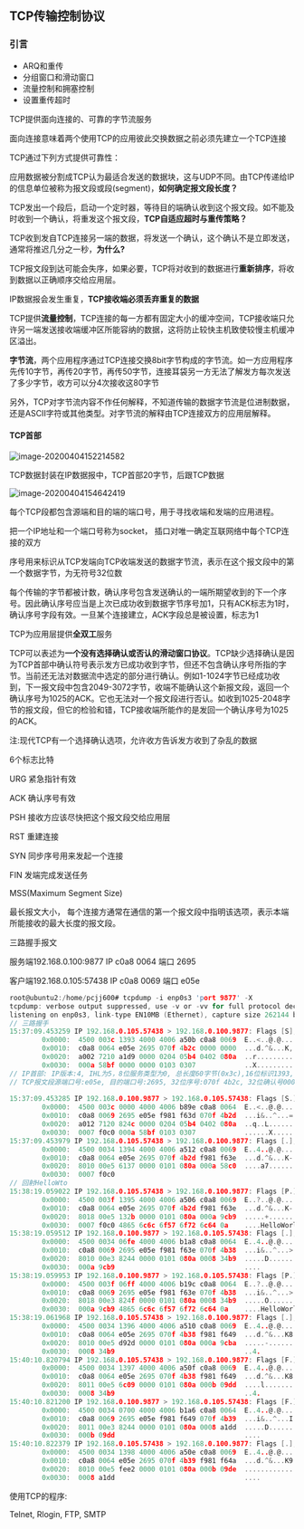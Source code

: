  ## TCP传输控制协议

### 引言

* ARQ和重传
* 分组窗口和滑动窗口
* 流量控制和拥塞控制
* 设置重传超时



TCP提供面向连接的、可靠的字节流服务

面向连接意味着两个使用TCP的应用彼此交换数据之前必须先建立一个TCP连接

TCP通过下列方式提供可靠性：

应用数据被分割成TCP认为最适合发送的数据块，这与UDP不同。由TCP传递给IP的信息单位被称为报文段或段(segment)，**如何确定报文段长度？**

TCP发出一个段后，启动一个定时器，等待目的端确认收到这个报文段。如不能及时收到一个确认，将重发这个报文段，**TCP自适应超时与重传策略？**

TCP收到发自TCP连接另一端的数据，将发送一个确认，这个确认不是立即发送，通常将推迟几分之一秒，**为什么?**

TCP报文段到达可能会失序，如果必要，TCP将对收到的数据进行**重新排序**，将收到数据以正确顺序交给应用层。

IP数据报会发生重复，**TCP接收端必须丢弃重复的数据**

TCP提供**流量控制**，TCP连接的每一方都有固定大小的缓冲空间，TCP接收端只允许另一端发送接收端缓冲区所能容纳的数据，这将防止较快主机致使较慢主机缓冲区溢出。

**字节流**，两个应用程序通过TCP连接交换8bit字节构成的字节流。如一方应用程序先传10字节，再传20字节，再传50字节，连接耳袋另一方无法了解发方每次发送了多少字节，收方可以分4次接收这80字节

另外，TCP对字节流内容不作任何解释，不知道传输的数据字节流是位进制数据，还是ASCII字符或其他类型。对字节流的解释由TCP连接双方的应用层解释。

#### TCP首部

![image-20200404152214582](C:\Users\pc\AppData\Roaming\Typora\typora-user-images\image-20200404152214582.png)

TCP数据封装在IP数据报中，TCP首部20字节，后跟TCP数据

![image-20200404154642419](C:\Users\pc\AppData\Roaming\Typora\typora-user-images\image-20200404154642419.png)

每个TCP段都包含源端和目的端的端口号，用于寻找收端和发端的应用进程。

把一个IP地址和一个端口号称为socket， 插口对唯一确定互联网络中每个TCP连接的双方

序号用来标识从TCP发端向TCP收端发送的数据字节流，表示在这个报文段中的第一个数据字节，为无符号32位数

每个传输的字节都被计数，确认序号包含发送确认的一端所期望收到的下一个序号。因此确认序号应当是上次已成功收到数据字节序号加1，只有ACK标志为1时，确认序号字段有效。一旦某个连接建立，ACK字段总是被设置，标志为1

TCP为应用层提供**全双工**服务

TCP可以表述为**一个没有选择确认或否认的滑动窗口协议**。TCP缺少选择确认是因为TCP首部中确认符号表示发方已成功收到字节，但还不包含确认序号所指的字节。当前还无法对数据流中选定的部分进行确认。例如1-1024字节已经成功收到，下一报文段中包含2049-3072字节，收端不能确认这个新报文段，返回一个确认序号为1025的ACK。它也无法对一个报文段进行否认。如收到1025-2048字节的报文段，但它的检验和错，TCP接收端所能作的是发回一个确认序号为1025的ACK。

注:现代TCP有一个选择确认选项，允许收方告诉发方收到了杂乱的数据



6个标志比特

URG 紧急指针有效

ACK 确认序号有效

PSH 接收方应该尽快把这个报文段交给应用层

RST 重建连接

SYN 同步序号用来发起一个连接

FIN 发端完成发送任务

MSS(Maximum Segment Size)

最长报文大小， 每个连接方通常在通信的第一个报文段中指明该选项，表示本端所能接收的最大长度的报文段。



三路握手报文

服务端192.168.0.100:9877  IP c0a8 0064 端口 2695

客户端192.168.0.105:57438 IP c0a8 0069 端口 e05e

```C
root@ubuntu2:/home/pcjj600# tcpdump -i enp0s3 'port 9877' -X
tcpdump: verbose output suppressed, use -v or -vv for full protocol decode
listening on enp0s3, link-type EN10MB (Ethernet), capture size 262144 bytes
// 三路握手
15:37:09.453259 IP 192.168.0.105.57438 > 192.168.0.100.9877: Flags [S], seq 118442796, win 29200, o, length 0
        0x0000:  4500 003c 1393 4000 4006 a50b c0a8 0069  E..<..@.@......i
        0x0010:  c0a8 0064 e05e 2695 070f 4b2c 0000 0000  ...d.^&...K,....
        0x0020:  a002 7210 a1d9 0000 0204 05b4 0402 080a  ..r.............
        0x0030:  000a 58bf 0000 0000 0103 0307            ..X.........
// IP首部: IP版本:4, IHL为5，8位服务类型为0, 总长度60字节(0x3c),16位标识1393, 3位标识0x10,13位片偏移0, TTL为0x40(64),8位协议0x06, 16位校验和a50b, 源IP地址c0a8 0069,目的IP地址c0a8 0064 
// TCP报文段源端口号:e05e, 目的端口号:2695, 32位序号:070f 4b2c, 32位确认号0000 0000, 4位首部长度0xa(10), 保留6位:0, 6位:000010b(SYN=1),16位窗口大小:7210(29200), 16位检验和:a1d9, 16位紧急指针0000,TCP选项数据    
            
15:37:09.453285 IP 192.168.0.100.9877 > 192.168.0.105.57438: Flags [S.], seq 4186043965, ack 118442r 678079,nop,wscale 7], length 0
        0x0000:  4500 003c 0000 4000 4006 b89e c0a8 0064  E..<..@.@......d
        0x0010:  c0a8 0069 2695 e05e f981 f63d 070f 4b2d  ...i&..^...=..K-
        0x0020:  a012 7120 824c 0000 0204 05b4 0402 080a  ..q..L..........
        0x0030:  0007 f0c0 000a 58bf 0103 0307            ......X.....
15:37:09.453979 IP 192.168.0.105.57438 > 192.168.0.100.9877: Flags [.], ack 1, win 229, options [no
        0x0000:  4500 0034 1394 4000 4006 a512 c0a8 0069  E..4..@.@......i
        0x0010:  c0a8 0064 e05e 2695 070f 4b2d f981 f63e  ...d.^&...K-...>
        0x0020:  8010 00e5 6137 0000 0101 080a 000a 58c0  ....a7........X.
        0x0030:  0007 f0c0
// 回射HelloWto
15:38:19.059022 IP 192.168.0.105.57438 > 192.168.0.100.9877: Flags [P.], seq 1:12, ack 1, win 229,
        0x0000:  4500 003f 1395 4000 4006 a506 c0a8 0069  E..?..@.@......i
        0x0010:  c0a8 0064 e05e 2695 070f 4b2d f981 f63e  ...d.^&...K-...>
        0x0020:  8018 00e5 132b 0000 0101 080a 000a 9cb9  .....+..........
        0x0030:  0007 f0c0 4865 6c6c 6f57 6f72 6c64 0a    ....HelloWorld.
15:38:19.059512 IP 192.168.0.100.9877 > 192.168.0.105.57438: Flags [.], ack 12, win 227, options [n
        0x0000:  4500 0034 06fe 4000 4006 b1a8 c0a8 0064  E..4..@.@......d
        0x0010:  c0a8 0069 2695 e05e f981 f63e 070f 4b38  ...i&..^...>..K8
        0x0020:  8010 00e3 8244 0000 0101 080a 0008 34b9  .....D........4.
        0x0030:  000a 9cb9                                ....
15:38:19.059953 IP 192.168.0.100.9877 > 192.168.0.105.57438: Flags [P.], seq 1:12, ack 12, win 227,
        0x0000:  4500 003f 06ff 4000 4006 b19c c0a8 0064  E..?..@.@......d
        0x0010:  c0a8 0069 2695 e05e f981 f63e 070f 4b38  ...i&..^...>..K8
        0x0020:  8018 00e3 824f 0000 0101 080a 0008 34b9  .....O........4.
        0x0030:  000a 9cb9 4865 6c6c 6f57 6f72 6c64 0a    ....HelloWorld.
15:38:19.061968 IP 192.168.0.105.57438 > 192.168.0.100.9877: Flags [.], ack 12, win 229, options [n
        0x0000:  4500 0034 1396 4000 4006 a510 c0a8 0069  E..4..@.@......i
        0x0010:  c0a8 0064 e05e 2695 070f 4b38 f981 f649  ...d.^&...K8...I
        0x0020:  8010 00e5 d92d 0000 0101 080a 000a 9cba  .....-..........
        0x0030:  0008 34b9                                ..4.                     // 被动关闭
15:40:10.820794 IP 192.168.0.105.57438 > 192.168.0.100.9877: Flags [F.], seq 12, ack 12, win 229, options [nop,nop,TS val 723421 ecr 537785], length 0
        0x0000:  4500 0034 1397 4000 4006 a50f c0a8 0069  E..4..@.@......i
        0x0010:  c0a8 0064 e05e 2695 070f 4b38 f981 f649  ...d.^&...K8...I
        0x0020:  8011 00e5 6c09 0000 0101 080a 000b 09dd  ....l...........
        0x0030:  0008 34b9                                ..4.
15:40:10.821200 IP 192.168.0.100.9877 > 192.168.0.105.57438: Flags [F.], seq 12, ack 13, win 227, options [nop,nop,TS val 565725 ecr 723421], length 0
        0x0000:  4500 0034 0700 4000 4006 b1a6 c0a8 0064  E..4..@.@......d
        0x0010:  c0a8 0069 2695 e05e f981 f649 070f 4b39  ...i&..^...I..K9
        0x0020:  8011 00e3 8244 0000 0101 080a 0008 a1dd  .....D..........
        0x0030:  000b 09dd                                ....
15:40:10.822379 IP 192.168.0.105.57438 > 192.168.0.100.9877: Flags [.], ack 13, win 229, options [nop,nop,TS val 723422 ecr 565725], length 0
        0x0000:  4500 0034 1398 4000 4006 a50e c0a8 0069  E..4..@.@......i
        0x0010:  c0a8 0064 e05e 2695 070f 4b39 f981 f64a  ...d.^&...K9...J
        0x0020:  8010 00e5 fee2 0000 0101 080a 000b 09de  ................
        0x0030:  0008 a1dd                                ....                                                                                                  
```

使用TCP的程序:

Telnet, Rlogin, FTP, SMTP